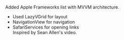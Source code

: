 Added Apple Frameworks list with MVVM architecture.  
- Used LazyVGrid for layout  
- NavigationView for navigation  
- SafariServices for opening links  
Inspired by Sean Allen's video.
